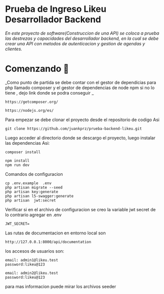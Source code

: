 # Prueba de Ingreso Likeu Desarrollador Backend

_En este proyecto de software(Construccion de una API) se coloca a prueba las destrezas y capacidades del desarrollador backend, en la cual se debe crear una API con metodos de autenticacion y  gestion de agendas y clientes._

# Comenzando 🚀


_Como punto de partida  se debe contar con el gestor de dependicias para php llamado composer y el gestor de dependencias de node npm si no lo tiene , dejo link donde se podra conseguir _

```
https://getcomposer.org/

https://nodejs.org/es/
```

Para empezar se debe  clonar  el proyecto desde el repositorio de codigo  Asi 

```
git clone https://github.com/juankprz/prueba-backend-likeu.git
```
Luego acceder al directorio donde se descargo el proyecto, luego instalar las dependencias  Asi: 

```
composer install

npm install
npm run dev
```
Comandos de configuracion 
```
cp .env.example  .env
php artisan migrate --seed
php artisan key:generate
php artisan l5-swagger:generate 
php artisan  jwt:secret 
```
Verificar si en el archivo de configuracion se creo la variable jwt secret de lo contrario agregar en .env
```
JWT_SECRET=
```

Las rutas de documentacion en entorno local son
```
http://127.0.0.1:8000/api/documentation
```

los accesos de usuarios son:

```
email: admin1@likeu.test
password:likeu@123

email: admin2@likeu.test
password:likeu@123
```

para mas informacion puede mirar los archivos seeder